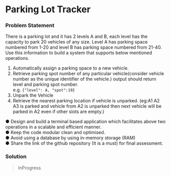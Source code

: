 # Parking Lot Tracker

### Problem Statement

There is a parking lot and it has 2 levels A and B, each level has the capacity to park 20
vehicles of any size. Level A has parking space numbered from 1-20 and level B has parking
space numbered from 21-40. Use this information to build a system that supports below
mentioned operations.

1. Automatically assign a parking space to a new vehicle.
2. Retrieve parking spot number of any particular vehicle(consider vehicle number as the
   unique identifier of the vehicle.) output should return level and parking spot number. \
   e.g. `{"level": A, "spot":19}`
3. Unpark the Vehicle
4. Retrieve the nearest parking location if vehicle is unparked. (eg:A1 A2 A3 is parked and
   vehicle from A2 is unparked then next vehicle will be parked in A2 even if other slots are
   empty.)

● Design and build a terminal based application which facilitates above two operations in a scalable and efficient manner. \
● Keep the code modular clean and optimised. \
● Avoid using a database by using in-memory storage (RAM) \
● Share the link of the github repository (It is a must) for final assessment.

### Solution

> InProgress
